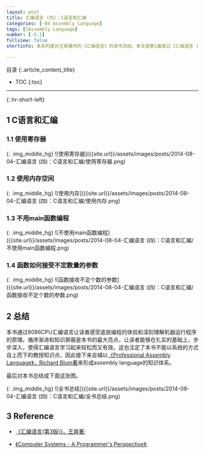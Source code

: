 ```yaml
---
layout: post
title: 汇编语言 (四)：C语言和汇编
categories: [-04 Assembly Language]
tags: [CAssembly Language]
number: [-5.1]
fullview: false
shortinfo: 本系列是对王爽著作的《汇编语言》的读书总结。本文是第1篇笔记《汇编语言 (四)：C语言和汇编》。

---
```

目录
{:.article_content_title}


* TOC
{:toc}

---
{:.hr-short-left}

## 1 C语言和汇编 ##

### 1.1 使用寄存器 ###

{: .img_middle_hg}
![使用寄存器]({{site.url}}/assets/images/posts/2014-08-04-汇编语言 (四)：C语言和汇编/使用寄存器.png)

### 1.2 使用内存空间 ###

{: .img_middle_hg}
![使用内存]({{site.url}}/assets/images/posts/2014-08-04-汇编语言 (四)：C语言和汇编/使用内存.png)


### 1.3 不用main函数编程 ###

{: .img_middle_hg}
![不使用main函数编程]({{site.url}}/assets/images/posts/2014-08-04-汇编语言 (四)：C语言和汇编/不使用main函数编程.png)

### 1.4 函数如何接受不定数量的参数 ###


{: .img_middle_hg}
![函数接收不定个数的参数]({{site.url}}/assets/images/posts/2014-08-04-汇编语言 (四)：C语言和汇编/函数接收不定个数的参数.png)

## 2 总结 ##

本书通过8086CPU汇编语言让读者感受底层编程的体验和深刻理解机器运行程序的原理。循序渐进和知识屏蔽是本书的最大亮点，让读者能够在扎实的基础上，步步深入，使得汇编语言学习起来轻松而又有效。这也注定了本书不能以系统的方式自上而下的教授知识点，因此接下来会辅以[《Professional Assembly Language》，Richard Blum著](https://www.amazon.com/Professional-Assembly-Language-Richard-Blum/dp/0764579010)来形成assembly language的知识体系。

最后对本书总结成下面这张图。

{: .img_middle_hg}
![全书总结]({{site.url}}/assets/images/posts/2014-08-04-汇编语言 (四)：C语言和汇编/全书总结.png)





## 3 Reference ##

- [《汇编语言(第3版)》，王爽著](https://www.amazon.cn/%E5%9B%BE%E4%B9%A6/dp/B00EYSPGYE?tag=et04-23);

- [《Computer Systems - A Programmer's Perspective》](https://www.amazon.com/Computer-Systems-Programmers-Perspective-2nd/dp/0136108040);



